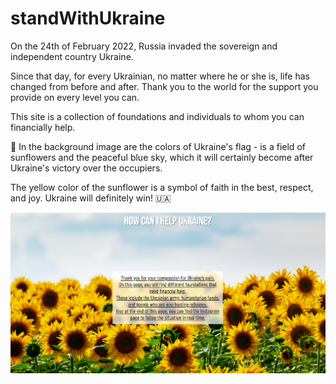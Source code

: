 # standWithUkraine

On the 24th of February 2022, Russia invaded the sovereign and independent country Ukraine.

Since that day, for every Ukrainian, no matter where he or she is, life has changed from before and after.
Thank you to the world for the support you provide on every level you can.

This site is a collection of foundations and individuals to whom you can financially help.


🌻 In the background image are the colors of Ukraine's flag - is a field of sunflowers and the peaceful blue sky, which it will certainly become after Ukraine's victory over the occupiers.

The yellow color of the sunflower is a symbol of faith in the best, respect, and joy. Ukraine will definitely win! 🇺🇦 

![Demo](src/images/../../images/readme-file-img.png)